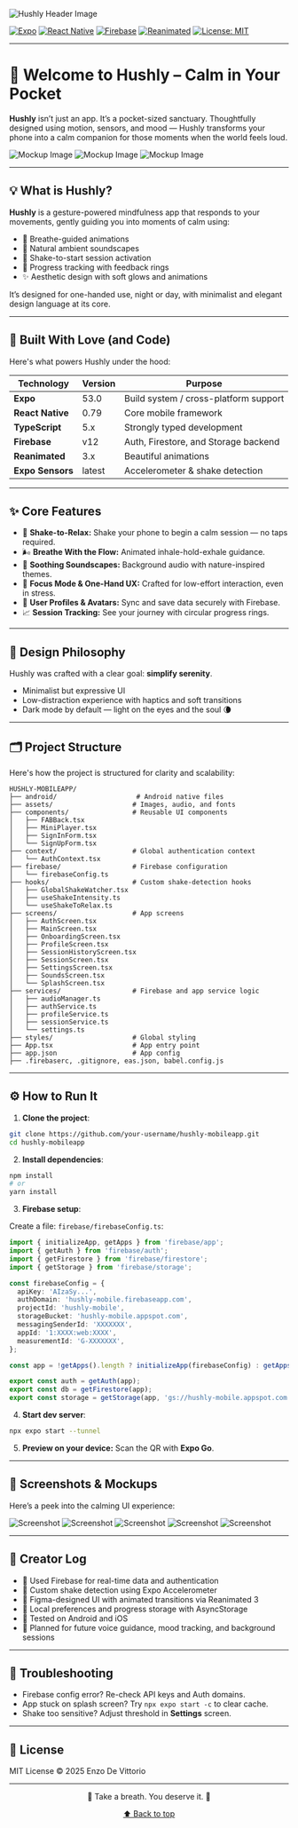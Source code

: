
![Hushly Header Image](./Asset/Hushly-Banner.png)
<a id="readme-top"></a>

<!-- Project Shields -->
[![Expo](https://img.shields.io/badge/Expo-53.0-000000?style=for-the-badge&logo=expo&logoColor=white)](https://expo.dev/)
[![React Native](https://img.shields.io/badge/React%20Native-0.79-61DAFB?style=for-the-badge&logo=react&logoColor=061C30)](https://reactnative.dev/)
[![Firebase](https://img.shields.io/badge/Firebase-v12-FFCA28?style=for-the-badge&logo=firebase&logoColor=DD2C00)](https://firebase.google.com/)
[![Reanimated](https://img.shields.io/badge/Reanimated-3.x-7A00FF?style=for-the-badge)](https://docs.swmansion.com/react-native-reanimated/)
[![License: MIT](https://img.shields.io/badge/License-MIT-yellow.svg?style=for-the-badge)](LICENSE)

---

# 🌌 Welcome to Hushly – Calm in Your Pocket

**Hushly** isn’t just an app. It’s a pocket-sized sanctuary. Thoughtfully designed using motion, sensors, and mood — Hushly transforms your phone into a calm companion for those moments when the world feels loud.

![Mockup Image](./ReadMeAssets/mockup1.jpeg)
![Mockup Image](./ReadMeAssets/mockup2.jpeg)
![Mockup Image](./ReadMeAssets/mockup3.jpeg)

---

## 💡 What is Hushly?

**Hushly** is a gesture-powered mindfulness app that responds to your movements, gently guiding you into moments of calm using:

- 🎐 Breathe-guided animations
- 🌿 Natural ambient soundscapes
- 🔄 Shake-to-start session activation
- 🧠 Progress tracking with feedback rings
- ✨ Aesthetic design with soft glows and animations

It’s designed for one-handed use, night or day, with minimalist and elegant design language at its core.

---

## 🚧 Built With Love (and Code)

Here's what powers Hushly under the hood:

| Technology       | Version  | Purpose                                |
|------------------|----------|----------------------------------------|
| **Expo**         | 53.0     | Build system / cross-platform support  |
| **React Native** | 0.79     | Core mobile framework                  |
| **TypeScript**   | 5.x      | Strongly typed development             |
| **Firebase**     | v12      | Auth, Firestore, and Storage backend   |
| **Reanimated**   | 3.x      | Beautiful animations                   |
| **Expo Sensors** | latest   | Accelerometer & shake detection        |

---

## ✨ Core Features

- 🔄 **Shake-to-Relax:** Shake your phone to begin a calm session — no taps required.
- 🌬️ **Breathe With the Flow:** Animated inhale-hold-exhale guidance.
- 🌿 **Soothing Soundscapes:** Background audio with nature-inspired themes.
- 🎯 **Focus Mode & One-Hand UX:** Crafted for low-effort interaction, even in stress.
- 👤 **User Profiles & Avatars:** Sync and save data securely with Firebase.
- 📈 **Session Tracking:** See your journey with circular progress rings.

---

## 🎨 Design Philosophy

Hushly was crafted with a clear goal: **simplify serenity**.

- Minimalist but expressive UI
- Low-distraction experience with haptics and soft transitions
- Dark mode by default — light on the eyes and the soul 🌘

---

## 🗂 Project Structure

Here's how the project is structured for clarity and scalability:

```
HUSHLY-MOBILEAPP/
├── android/                    # Android native files
├── assets/                    # Images, audio, and fonts
├── components/                # Reusable UI components
│   ├── FABBack.tsx
│   ├── MiniPlayer.tsx
│   ├── SignInForm.tsx
│   └── SignUpForm.tsx
├── context/                   # Global authentication context
│   └── AuthContext.tsx
├── firebase/                  # Firebase configuration
│   └── firebaseConfig.ts
├── hooks/                     # Custom shake-detection hooks
│   ├── GlobalShakeWatcher.tsx
│   ├── useShakeIntensity.ts
│   └── useShakeToRelax.ts
├── screens/                   # App screens
│   ├── AuthScreen.tsx
│   ├── MainScreen.tsx
│   ├── OnboardingScreen.tsx
│   ├── ProfileScreen.tsx
│   ├── SessionHistoryScreen.tsx
│   ├── SessionScreen.tsx
│   ├── SettingsScreen.tsx
│   ├── SoundsScreen.tsx
│   └── SplashScreen.tsx
├── services/                  # Firebase and app service logic
│   ├── audioManager.ts
│   ├── authService.ts
│   ├── profileService.ts
│   ├── sessionService.ts
│   └── settings.ts
├── styles/                    # Global styling
├── App.tsx                    # App entry point
├── app.json                   # App config
├── .firebaserc, .gitignore, eas.json, babel.config.js
```

---

## ⚙️ How to Run It

1. **Clone the project**:

```bash
git clone https://github.com/your-username/hushly-mobileapp.git
cd hushly-mobileapp
```

2. **Install dependencies**:

```bash
npm install
# or
yarn install
```

3. **Firebase setup**:

Create a file: `firebase/firebaseConfig.ts`:

```ts
import { initializeApp, getApps } from 'firebase/app';
import { getAuth } from 'firebase/auth';
import { getFirestore } from 'firebase/firestore';
import { getStorage } from 'firebase/storage';

const firebaseConfig = {
  apiKey: 'AIzaSy...',
  authDomain: 'hushly-mobile.firebaseapp.com',
  projectId: 'hushly-mobile',
  storageBucket: 'hushly-mobile.appspot.com',
  messagingSenderId: 'XXXXXXX',
  appId: '1:XXXX:web:XXXX',
  measurementId: 'G-XXXXXXX',
};

const app = !getApps().length ? initializeApp(firebaseConfig) : getApps()[0];

export const auth = getAuth(app);
export const db = getFirestore(app);
export const storage = getStorage(app, 'gs://hushly-mobile.appspot.com');
```

4. **Start dev server**:

```bash
npx expo start --tunnel
```

5. **Preview on your device:** Scan the QR with **Expo Go**.

---

## 📸 Screenshots & Mockups

Here’s a peek into the calming UI experience:

![Screenshot](./ReadMeAssets/screenshot1.jpeg)
![Screenshot](./ReadMeAssets/screenshot2.jpeg)
![Screenshot](./ReadMeAssets/screenshot3.jpeg)
![Screenshot](./ReadMeAssets/screenshot4.jpeg)
![Screenshot](./ReadMeAssets/screenshot5.jpeg)

---

## 🧠 Creator Log

- 🔧 Used Firebase for real-time data and authentication
- 🔁 Custom shake detection using Expo Accelerometer
- 🎨 Figma-designed UI with animated transitions via Reanimated 3
- 💾 Local preferences and progress storage with AsyncStorage
- 🧪 Tested on Android and iOS
- 💬 Planned for future voice guidance, mood tracking, and background sessions

---

## 🐛 Troubleshooting

- Firebase config error? Re-check API keys and Auth domains.
- App stuck on splash screen? Try `npx expo start -c` to clear cache.
- Shake too sensitive? Adjust threshold in **Settings** screen.

---

## 📄 License

MIT License © 2025 Enzo De Vittorio

---

<p align="center">🌿 Take a breath. You deserve it. 🫶</p>
<p align="center"><a href="#readme-top">⬆ Back to top</a></p>
